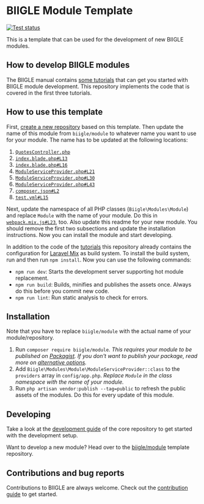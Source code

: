 # BIIGLE Module Template

[![Test status](https://github.com/biigle/module/workflows/Tests/badge.svg)](https://github.com/biigle/module/actions?query=workflow%3ATests)

This is a template that can be used for the development of new BIIGLE modules.

## How to develop BIIGLE modules

The BIIGLE manual contains [some tutorials](https://biigle-admin-documentation.readthedocs.io/module-development/module-development/) that can get you started with BIIGLE module development. This repository implements the code that is covered in the first three tutorials.

## How to use this template

First, [create a new repository](https://github.com/biigle/module/generate) based on this template. Then update the name of this module from `biigle/module` to whatever name you want to use for your module. The name has to be updated at the following locations:

1. [`QuotesController.php`](src/Http/Controllers/QuotesController.php#L16)
2. [`index.blade.php#L13`](src/resources/views/index.blade.php#L13)
3. [`index.blade.php#L16`](src/resources/views/index.blade.php#L16)
4. [`ModuleServiceProvider.php#L21`](src/ModuleServiceProvider.php#L21)
5. [`ModuleServiceProvider.php#L30`](src/ModuleServiceProvider.php#L30)
6. [`ModuleServiceProvider.php#L43`](src/ModuleServiceProvider.php#L43)
7. [`composer.json#L2`](composer.json#L2)
8. [`test.yml#L15`](.github/workflows/test.yml#L15)

Next, update the namespace of all PHP classes (`Biigle\Modules\Module`) and replace `Module` with the name of your module. Do this in [`webpack.mix.js#L23`](webpack.mix.js#L23), too. Also update this readme for your new module. You should remove the first two subsections and update the installation instructions. Now you can install the module and start developing.

In addition to the code of the [tutorials](https://biigle.de/manual#developer-tutorials) this repository already contains the configuration for [Laravel Mix](https://laravel.com/docs/9.x/mix) as build system. To install the build system, run and then run `npm install`. Now you can use the following commands:

- `npm run dev`: Starts the development server supporting hot module replacement.
- `npm run build`: Builds, minifies and publishes the assets once. Always do this before you commit new code.
- `npm run lint`: Run static analysis to check for errors.

## Installation

Note that you have to replace `biigle/module` with the actual name of your module/repository.

1. Run `composer require biigle/module`. *This requires your module to be published on [Packagist](https://packagist.org/). If you don't want to publish your package, read more on [alternative options](https://getcomposer.org/doc/05-repositories.md#vcs).*
2. Add `Biigle\Modules\Module\ModuleServiceProvider::class` to the `providers` array in `config/app.php`. *Replace `Module` in the class namespace with the name of your module.*
3. Run `php artisan vendor:publish --tag=public` to refresh the public assets of the modules. Do this for every update of this module.

## Developing

Take a look at the [development guide](https://github.com/biigle/core/blob/master/DEVELOPING.md) of the core repository to get started with the development setup.

Want to develop a new module? Head over to the [biigle/module](https://github.com/biigle/module) template repository.

## Contributions and bug reports

Contributions to BIIGLE are always welcome. Check out the [contribution guide](https://github.com/biigle/core/blob/master/CONTRIBUTING.md) to get started.
